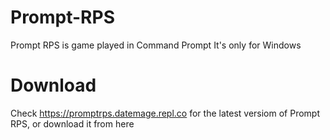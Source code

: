 # Prompt-RPS
Prompt RPS is game played in Command Prompt 
It's only for Windows
# Download
Check https://promptrps.datemage.repl.co for the latest versiom of Prompt RPS, or download it from here
